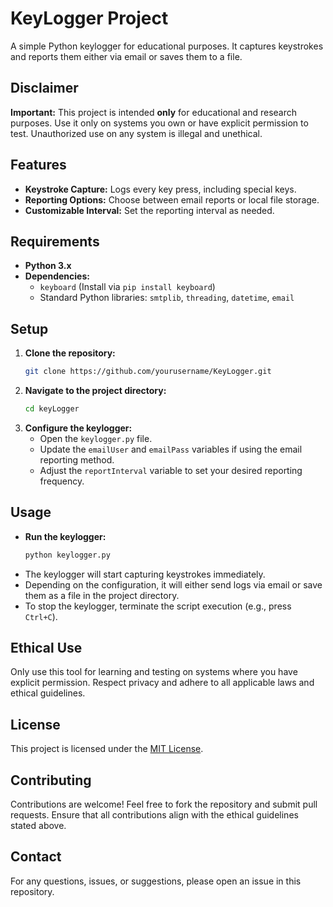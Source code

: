 # KeyLogger Project

A simple Python keylogger for educational purposes. It captures keystrokes and reports them either via email or saves them to a file.

## Disclaimer
**Important:** This project is intended **only** for educational and research purposes. Use it only on systems you own or have explicit permission to test. Unauthorized use on any system is illegal and unethical.

## Features
- **Keystroke Capture:** Logs every key press, including special keys.
- **Reporting Options:** Choose between email reports or local file storage.
- **Customizable Interval:** Set the reporting interval as needed.

## Requirements
- **Python 3.x**
- **Dependencies:**
  - `keyboard` (Install via `pip install keyboard`)
  - Standard Python libraries: `smtplib`, `threading`, `datetime`, `email`

## Setup
1. **Clone the repository:**
   ```bash
   git clone https://github.com/yourusername/KeyLogger.git
   ```
2. **Navigate to the project directory:**
   ```bash
   cd keyLogger
   ```
3. **Configure the keylogger:**
   - Open the `keylogger.py` file.
   - Update the `emailUser` and `emailPass` variables if using the email reporting method.
   - Adjust the `reportInterval` variable to set your desired reporting frequency.

## Usage
- **Run the keylogger:**
  ```bash
  python keylogger.py
  ```
- The keylogger will start capturing keystrokes immediately.
- Depending on the configuration, it will either send logs via email or save them as a file in the project directory.
- To stop the keylogger, terminate the script execution (e.g., press `Ctrl+C`).

## Ethical Use
Only use this tool for learning and testing on systems where you have explicit permission. Respect privacy and adhere to all applicable laws and ethical guidelines.

## License 
This project is licensed under the [MIT License](https://opensource.org/licenses/MIT). 

## Contributing
Contributions are welcome! Feel free to fork the repository and submit pull requests. Ensure that all contributions align with the ethical guidelines stated above.

## Contact
For any questions, issues, or suggestions, please open an issue in this repository.
